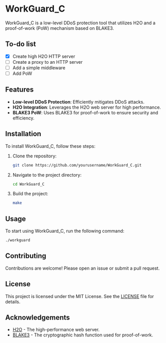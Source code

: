 # WorkGuard_C

WorkGuard_C is a low-level DDoS protection tool that utilizes H2O and a proof-of-work (PoW) mechanism based on BLAKE3.

## To-do list
- [x] Create high H2O HTTP server
- [ ] Create a proxy to an HTTP server
- [ ] Add a simple middleware
- [ ] Add PoW

## Features

- **Low-level DDoS Protection**: Efficiently mitigates DDoS attacks.
- **H2O Integration**: Leverages the H2O web server for high performance.
- **BLAKE3 PoW**: Uses BLAKE3 for proof-of-work to ensure security and efficiency.

## Installation

To install WorkGuard_C, follow these steps:

1. Clone the repository:
    ```sh
    git clone https://github.com/yourusername/WorkGuard_C.git
    ```
2. Navigate to the project directory:
    ```sh
    cd WorkGuard_C
    ```
3. Build the project:
    ```sh
    make
    ```

## Usage

To start using WorkGuard_C, run the following command:
```sh
./workguard
```

## Contributing

Contributions are welcome! Please open an issue or submit a pull request.

## License

This project is licensed under the MIT License. See the [LICENSE](LICENSE) file for details.

## Acknowledgements

- [H2O](https://h2o.examp1e.net/) - The high-performance web server.
- [BLAKE3](https://github.com/BLAKE3-team/BLAKE3) - The cryptographic hash function used for proof-of-work.
